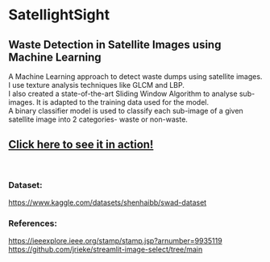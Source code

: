 # SatellightSight
## Waste Detection in Satellite Images using Machine Learning

A Machine Learning approach to detect waste dumps using satellite images.  
I use texture analysis techniques like GLCM and LBP.  
I also created a state-of-the-art Sliding Window Algorithm to analyse sub-images. It is adapted to the training data used for the model.  
A binary classifier model is used to classify each sub-image of a given satellite image into 2 categories- waste or non-waste.  

## [Click here to see it in action!](https://dev26git-satellightsight-waste-detection-i-streamlit-app-kdnlx4.streamlit.app)


<br />

### Dataset:
https://www.kaggle.com/datasets/shenhaibb/swad-dataset


### References:
https://ieeexplore.ieee.org/stamp/stamp.jsp?arnumber=9935119  
https://github.com/jrieke/streamlit-image-select/tree/main